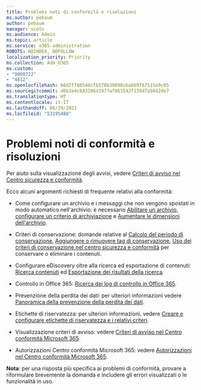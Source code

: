 ```yaml
---
title: Problemi noti di conformità e risoluzioni
ms.author: pebaum
author: pebaum
manager: scotv
ms.audience: Admin
ms.topic: article
ms.service: o365-administration
ROBOTS: NOINDEX, NOFOLLOW
localization_priority: Priority
ms.collection: Adm_O365
ms.custom:
- "9000722"
- "4812"
ms.openlocfilehash: b6d2ff60548cfb578b30890cba069f67515e9c05
ms.sourcegitcommit: d6b1e4c843206d1977af861542f139d7a5042de7
ms.translationtype: HT
ms.contentlocale: it-IT
ms.lasthandoff: 06/29/2021
ms.locfileid: "53195488"
---
```

# <a name="compliance-common-issues-and-resolutions"></a>Problemi noti di conformità e risoluzioni

Per aiuto sulla visualizzazione degli avvisi, vedere [Criteri di avviso nel Centro sicurezza e conformità](/microsoft-365/compliance/alert-policies).

Ecco alcuni argomenti richiesti di frequente relativi alla conformità:

- Come configurare un archivio e i messaggi che non vengono spostati in modo automatico nell'archivio: è necessario [Abilitare un archivio, configurare un criterio di archiviazione](/microsoft-365/compliance/set-up-an-archive-and-deletion-policy-for-mailboxes) e [Aumentare le dimensioni dell'archivio](/microsoft-365/compliance/enable-unlimited-archiving).

- Criteri di conservazione: domande relative al [Calcolo del periodo di conservazione](/exchange/security-and-compliance/messaging-records-management/retention-age), [Aggiungere o rimuovere tag di conservazione](/exchange/security-and-compliance/messaging-records-management/add-or-remove-retention-tags), [Uso dei criteri di conservazione nel centro sicurezza e conformità](/exchange/security-and-compliance/messaging-records-management/create-a-retention-policy) per conservare o eliminare i contenuti.

- Configurare eDiscovery oltre alla ricerca ed esportazione di contenuti: [Ricerca contenuti](/microsoft-365/compliance/content-search) ed [Esportazione dei risultati della ricerca](/microsoft-365/compliance/export-search-results).

- Controllo in Office 365: [Ricerca dei log di controllo in Office 365](/microsoft-365/compliance/search-the-audit-log-in-security-and-compliance).

- Prevenzione della perdita dei dati: per ulteriori informazioni vedere [Panoramica della prevenzione della perdita dei dati](/microsoft-365/compliance/data-loss-prevention-policies).
 
- Etichette di riservatezza: per ulteriori informazioni, vedere [Creare e configurare etichette di riservatezza e i relativi criteri](/microsoft-365/compliance/create-sensitivity-labels).

- Visualizzazione criteri di avviso: vedere [Criteri di avviso nel Centro conformità Microsoft 365](/microsoft-365/compliance/alert-policies).

- Autorizzazioni Centro conformità Microsoft 365: vedere [Autorizzazioni nel Centro conformità Microsoft 365](/microsoft-365/compliance/microsoft-365-compliance-center-permissions).

**Nota**: per una risposta più specifica ai problemi di conformità, provare a riformulare brevemente la domanda e includere gli errori visualizzati o le funzionalità in uso.
